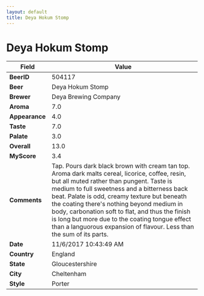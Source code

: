 ```yaml
---
layout: default
title: Deya Hokum Stomp
---
```


# Deya Hokum Stomp

| Field         | Value     |
|---------------|-----------|
| **BeerID** | 504117 |
| **Beer** | Deya Hokum Stomp |
| **Brewer** | Deya Brewing Company |
| **Aroma** | 7.0 |
| **Appearance** | 4.0 |
| **Taste** | 7.0 |
| **Palate** | 3.0 |
| **Overall** | 13.0 |
| **MyScore** | 3.4 |
| **Comments** | Tap. Pours dark black brown with cream tan top. Aroma dark malts cereal, licorice, coffee, resin, but all muted rather than pungent. Taste is medium to full sweetness and a bitterness back beat. Palate is odd, creamy texture but beneath the coating there&#39;s nothing beyond medium in body, carbonation soft to flat, and thus the finish is long but more due to the coating tongue effect than a  languorous expansion of flavour. Less than the sum of its parts. |
| **Date** | 11/6/2017 10:43:49 AM |
| **Country** | England |
| **State** | Gloucestershire |
| **City** | Cheltenham |
| **Style** | Porter |
